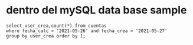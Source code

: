 
# dentro del mySQL data base sample
```
select user_crea,count(*) from cuentas
where fecha_calc > '2021-05-26' and fecha_crea > '2021-05-27'
group by user_crea order by 1;
```

